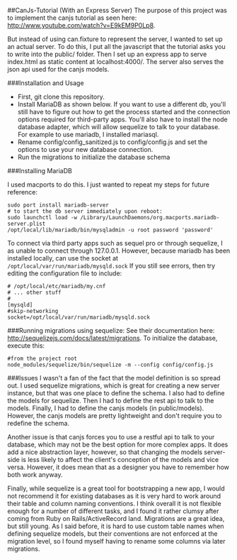 ##CanJs-Tutorial (With an Express Server)
The purpose of this project was to implement the canjs tutorial as seen here:
http://www.youtube.com/watch?v=E9kEM9P0Lp8.

But instead of using can.fixture to represent the server, I wanted to set up an actual server.
To do this, I put all the javascript that the tutorial asks you to write into the public/ folder.
Then I set up an express app to serve index.html as static content at localhost:4000/. The server also serves
the json api used for the canjs models.


###Installation and Usage
- First, git clone this repository.
- Install MariaDB as shown below. If you want to use a different db, you'll still have to figure out how to get the
process started and the connection options required for third-party apps. You'll also have to install the node
database adapter, which will allow sequelize to talk to your database. For example to use mariadb, I installed mariasql.
- Rename config/config_sanitized.js to config/config.js and set the options to use your new database connection.
- Run the migrations to initialize the database schema

###Installing MariaDB

I used macports to do this. I just wanted to repeat my steps for future reference:

    sudo port install mariadb-server
    # to start the db server immediately upon reboot:
    sudo launchctl load -w /Library/LaunchDaemons/org.macports.mariadb-server.plist
    /opt/local/lib/mariadb/bin/mysqladmin -u root password 'password'

To connect via third party apps such as sequel pro or through sequelize, I as unable to connect through 127.0.0.1.
However, because mariadb has been installed locally, can use the socket at `/opt/local/var/run/mariadb/mysqld.sock`
If you still see errors, then try editing the configuration file to include:

    # /opt/local/etc/mariadb/my.cnf
	# ... other stuff
	#
	[mysqld]
	#skip-networking
	socket=/opt/local/var/run/mariadb/mysqld.sock

###Running migrations using sequelize:
See their documentation here: http://sequelizejs.com/docs/latest/migrations.
To initialize the database, execute this:

    #from the project root
    node_modules/sequelize/bin/sequelize -m --config config/config.js

###Issues
I wasn't a fan of the fact that the model definition is so spread out. I used sequelize migrations, which is great for
creating a new server instance, but that was one place to define the schema. I also had to define the models for sequelize.
Then I had to define the rest api to talk to the models. Finally, I had to define the canjs models (in public/models).
However, the canjs models are pretty lightweight and don't require you to redefine the schema.

Another issue is that canjs forces you to use a restful api to talk to your
database, which may not be the best option for more complex apps. It does add a nice abstraction layer, however, so that changing
 the models server-side is less likely to affect the client's conception of the models and vice versa. However, it does mean that
 as a designer you have to remember how both work anyway.

 Finally, while sequelize is a great tool for bootstrapping a new app, I would not recommend it for existing databases as it is very
 hard to work around their table and column naming conventions. I think overall it is not flexible enough for a number of different
 tasks, and I found it rather clumsy after coming from Ruby on Rails/ActiveRecord land. Migrations are a great idea, but still
 young. As I said before, it is hard to use custom table names when defining sequelize models, but their conventions are not
 enforced at the migration level, so I found myself having to rename some columns via later migrations.
